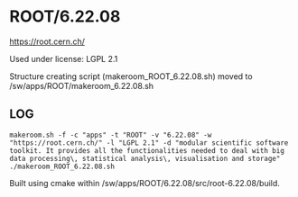 ROOT/6.22.08
============

<https://root.cern.ch/>

Used under license:
LGPL 2.1

Structure creating script (makeroom_ROOT_6.22.08.sh) moved to /sw/apps/ROOT/makeroom_6.22.08.sh

LOG
---

    makeroom.sh -f -c "apps" -t "ROOT" -v "6.22.08" -w "https://root.cern.ch/" -l "LGPL 2.1" -d "modular scientific software toolkit. It provides all the functionalities needed to deal with big data processing\, statistical analysis\, visualisation and storage"
    ./makeroom_ROOT_6.22.08.sh


Built using cmake within /sw/apps/ROOT/6.22.08/src/root-6.22.08/build.

